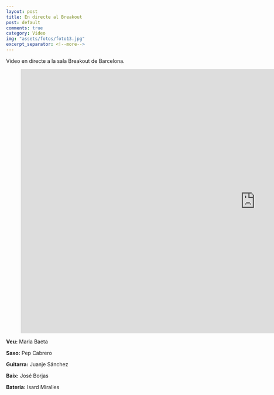 ```yaml
---
layout: post
title: En directe al Breakout
post: default
comments: true
category: Video
img: "assets/fotos/foto13.jpg"
excerpt_separator: <!--more-->
---
```


Video en directe a la sala Breakout de Barcelona.

<!--more-->


<figure><iframe width="1280" height="720" src="https://www.youtube.com/embed/oevn35Mrxzk" frameborder="0" gesture="media" allow="encrypted-media" allowfullscreen></iframe></figure>


**Veu:** Maria Baeta

**Saxo:** Pep Cabrero

**Guitarra:** Juanje Sánchez

**Baix:** José Borjas

**Bateria:** Isard Miralles

